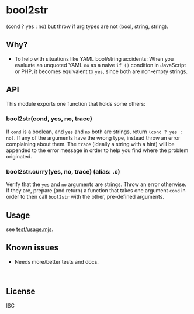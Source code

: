 ﻿
<!--#echo json="package.json" key="name" underline="=" -->
bool2str
========
<!--/#echo -->

<!--#echo json="package.json" key="description" -->
(cond ? yes : no) but throw if arg types are not (bool, string, string).
<!--/#echo -->


Why?
----

* To help with situations like YAML bool/string accidents: When you evaluate
  an unquoted YAML `no` as a naive `if ()` condition in JavaScript or PHP,
  it becomes equivalent to `yes`, since both are non-empty strings.



API
---

This module exports one function that holds some others:

### bool2str(cond, yes, no, trace)

If `cond` is a boolean, and `yes` and `no` both are strings,
return `(cond ? yes : no)`.
If any of the arguments have the wrong type, instead throw an error complaining
about them.
The `trace` (ideally a string with a hint) will be appended to the error
message in order to help you find where the problem originated.


### bool2str.curry(yes, no, trace) (alias: .c)

Verify that the `yes` and `no` arguments are strings. Throw an error otherwise.
If they are, prepare (and return) a function that takes one argument `cond` in
order to then call `bool2str` with the other, pre-defined arguments.



Usage
-----

see [test/usage.mjs](test/usage.mjs).


<!--#toc stop="scan" -->



Known issues
------------

* Needs more/better tests and docs.




&nbsp;


License
-------
<!--#echo json="package.json" key="license" -->
ISC
<!--/#echo -->
